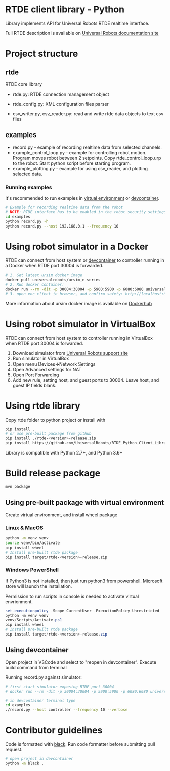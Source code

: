 # RTDE client library - Python
Library implements API for Universal Robots RTDE realtime interface.

Full RTDE description is available on [Universal Robots documentation site](https://docs.universal-robots.com/tutorials/communication-protocol-tutorials/rtde-guide.html)
# Project structure
## rtde
RTDE core library

- rtde.py:
RTDE connection management object

- rtde_config.py:
XML configuration files parser

- csv_writer.py, csv_reader.py: 
read and write rtde data objects to text csv files

## examples
- record.py - example of recording realtime data from selected channels.
- example_control_loop.py - example for controlling robot motion. Program moves robot between 2 setpoints.
Copy rtde_control_loop.urp to the robot. Start python script before starting program.
- example_plotting.py - example for using csv_reader, and plotting selected data.

### Running examples
It's recommended to run examples in [virtual environment](https://docs.python.org/3/library/venv.html) or [devcontainer](#using-devcontainer).
```bash
# Example for recording realtime data from the robot
# NOTE: RTDE interface has to be enabled in the robot security settings
cd examples
python record.py -h
python record.py --host 192.168.0.1 --frequency 10
```
# Using robot simulator in a Docker
RTDE can connect from host system or [devcontainer](#using-devcontainer) to controller running in a Docker
when RTDE port 30004 is forwarded.
```bash
# 1. Get latest ursim docker image
docker pull universalrobots/ursim_e-series
# 2. Run docker container: 
docker run --rm -dit -p 30004:30004 -p 5900:5900 -p 6080:6080 universalrobots/ursim_e-series
# 3. open vnc client in browser, and confirm safety: http://localhost:6080/vnc.html?host=docker_ip&port=6080
```

More information about ursim docker image is available on [Dockerhub](https://hub.docker.com/r/universalrobots/ursim_e-series)

# Using robot simulator in VirtualBox
RTDE can connect from host system to controller running in VirtualBox
when RTDE port 30004 is forwarded.
1. Download simulator from [Universal Robots support site](https://www.universal-robots.com/support/)
2. Run simulator in VirtualBox
3. Open menu Devices->Network Settings
4. Open Advanced settings for NAT
5. Open Port Forwarding
6. Add new rule, setting host, and guest ports to 30004. 
Leave host, and guest IP fields blank.

# Using rtde library
Copy rtde folder to python project or install with 
```bash 
pip install .
# or use pre-built package from github
pip install ./rtde-<version>-release.zip
pip install https://github.com/UniversalRobots/RTDE_Python_Client_Library/releases/download/[version]/rtde-[version]-release.zip
```

Library is compatible with Python 2.7+, and Python 3.6+

# Build release package
```bash
mvn package
```
## Using pre-built package with virtual environment
Create virtual environment, and install wheel package

### Linux & MacOS
```bash
python -m venv venv
source venv/bin/activate
pip install wheel
# Install pre-built rtde package
pip install target/rtde-<version>-release.zip
```

### Windows PowerShell
If Python3 is not installed, then just run python3 from powershell. Microsoft store will launch the installation.

Permission to run scripts in console is needed to activate virtual envrionment.
```PowerShell
set-executionpolicy -Scope CurrentUser -ExecutionPolicy Unrestricted
python -m venv venv
venv/Scripts/Activate.ps1
pip install wheel
# Install pre-built rtde package
pip install target/rtde-<version>-release.zip
```

## Using devcontainer
Open project in VSCode and select to "reopen in devcontainer".
Execute build command from terminal

Running record.py against simulator:
```bash
# first start simulator exposing RTDE port 30004
# docker run --rm -dit -p 30004:30004 -p 5900:5900 -p 6080:6080 universalrobots/ursim_e-series

# in devcontainer terminal type
cd examples
./record.py --host controller --frequency 10 --verbose
```

# Contributor guidelines
Code is formatted with [black](https://github.com/psf/black).
Run code formatter before submitting pull request.

```bash
# open project in devcontainer
python -m black .
```
